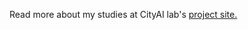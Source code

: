 Read more about my studies at CityAI lab's [project site.](https://www.cityai-lab.nl/vehicle-coordination/)
